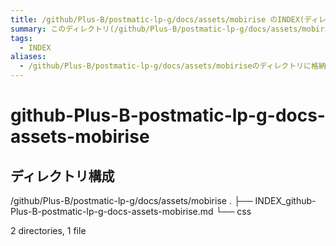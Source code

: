 ```yaml
---
title: /github/Plus-B/postmatic-lp-g/docs/assets/mobirise のINDEX(ディレクトリ概要)
summary: このディレクトリ(/github/Plus-B/postmatic-lp-g/docs/assets/mobirise)は[TODO:XXXX(このディレクトリに保存するファイルの説明を書く)]を格納する場所です。
tags:
  - INDEX
aliases:
  - /github/Plus-B/postmatic-lp-g/docs/assets/mobiriseのディレクトリに格納されている資料について(INDEX:索引)
---
```


# github-Plus-B-postmatic-lp-g-docs-assets-mobirise

## ディレクトリ構成

/github/Plus-B/postmatic-lp-g/docs/assets/mobirise
.
├── INDEX_github-Plus-B-postmatic-lp-g-docs-assets-mobirise.md
└── css

2 directories, 1 file



